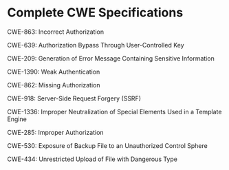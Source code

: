 

# Complete CWE Specifications

CWE-863: Incorrect Authorization

CWE-639: Authorization Bypass Through User-Controlled Key

CWE-209: Generation of Error Message Containing Sensitive Information

CWE-1390: Weak Authentication

CWE-862: Missing Authorization

CWE-918: Server-Side Request Forgery (SSRF)

CWE-1336: Improper Neutralization of Special Elements Used in a Template Engine

CWE-285: Improper Authorization

CWE-530: Exposure of Backup File to an Unauthorized Control Sphere

CWE-434: Unrestricted Upload of File with Dangerous Type